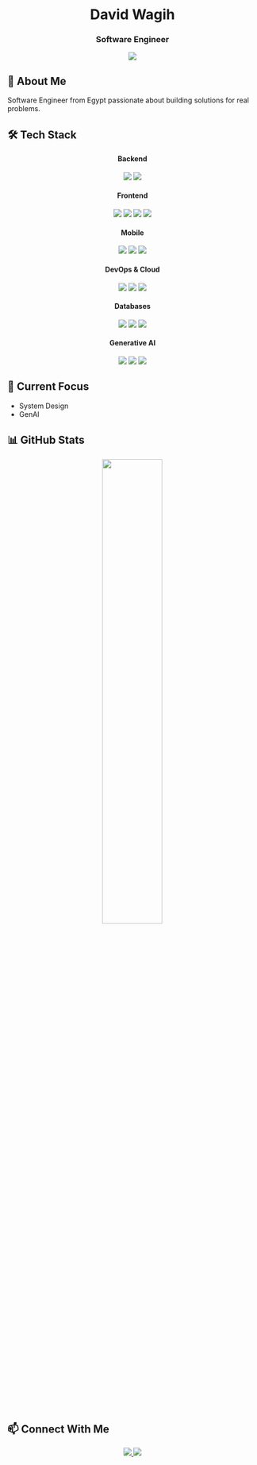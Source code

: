 <div align="center">
  <!-- Header -->
  <h1>David Wagih</h1>
  <h3>Software Engineer</h3>
  
  <!-- Profile Views Counter -->
  <img src="https://komarev.com/ghpvc/?username=david-wagih&style=for-the-badge&color=0891b2&labelColor=1c1917" />
</div>

## 🚀 About Me
Software Engineer from Egypt passionate about building solutions for real problems.

## 🛠️ Tech Stack
<div align="center">
  <!-- Backend -->
  <h4>Backend</h4>
  <img src="https://img.shields.io/badge/NestJS-%23E0234E.svg?style=for-the-badge&logo=nestjs&logoColor=white"/>
  <img src="https://img.shields.io/badge/Spring_Boot-%236DB33F.svg?style=for-the-badge&logo=spring&logoColor=white"/>
  
  <!-- Frontend -->
  <h4>Frontend</h4>
  <img src="https://img.shields.io/badge/Angular-%23DD0031.svg?style=for-the-badge&logo=angular&logoColor=white"/>
  <img src="https://img.shields.io/badge/React-%2361DAFB.svg?style=for-the-badge&logo=react&logoColor=black"/>
  <img src="https://img.shields.io/badge/Next.js-%23000000.svg?style=for-the-badge&logo=next.js&logoColor=white"/>
  <img src="https://img.shields.io/badge/Svelte-%23FF3E00.svg?style=for-the-badge&logo=svelte&logoColor=white"/>
  
  <!-- Mobile -->
  <h4>Mobile</h4>
  <img src="https://img.shields.io/badge/Flutter-%2302569B.svg?style=for-the-badge&logo=flutter&logoColor=white"/>
  <img src="https://img.shields.io/badge/React_Native-%2320232a.svg?style=for-the-badge&logo=react&logoColor=%2361DAFB"/>
  <img src="https://img.shields.io/badge/Ionic-%233880FF.svg?style=for-the-badge&logo=ionic&logoColor=white"/>
  
  <!-- DevOps & Cloud -->
  <h4>DevOps & Cloud</h4>
  <img src="https://img.shields.io/badge/AWS-%23FF9900.svg?style=for-the-badge&logo=amazon-aws&logoColor=white"/>
  <img src="https://img.shields.io/badge/Docker-%232496ED.svg?style=for-the-badge&logo=docker&logoColor=white"/>
  <img src="https://img.shields.io/badge/Kubernetes-%23326CE5.svg?style=for-the-badge&logo=kubernetes&logoColor=white"/>
  
  <!-- Databases -->
  <h4>Databases</h4>
  <img src="https://img.shields.io/badge/PostgreSQL-%23316192.svg?style=for-the-badge&logo=postgresql&logoColor=white"/>
  <img src="https://img.shields.io/badge/MongoDB-%234ea94b.svg?style=for-the-badge&logo=mongodb&logoColor=white"/>
  <img src="https://img.shields.io/badge/Redis-%23DC382D.svg?style=for-the-badge&logo=redis&logoColor=white"/>
  
  <!-- GenAI -->
  <h4>Generative AI</h4>
  <img src="https://img.shields.io/badge/LangChain-%23000000.svg?style=for-the-badge&logo=chainlink&logoColor=white"/>
  <img src="https://img.shields.io/badge/LlamaIndex-%234285F4.svg?style=for-the-badge&logo=llama&logoColor=white"/>
  <img src="https://img.shields.io/badge/SmolAgents-%23FF6F61.svg?style=for-the-badge&logo=robot&logoColor=white"/>
</div>

## 🎯 Current Focus
- System Design
- GenAI

## 📊 GitHub Stats
<div align="center">
  <img src="https://github-readme-stats.vercel.app/api?username=david-wagih&show_icons=true&theme=radical&hide_border=true&count_private=true" width="49%" />
</div>



## 📫 Connect With Me
<div align="center">
  <a href="mailto:davidwagih62@gmail.com">
    <img src="https://img.shields.io/badge/Gmail-D14836?style=for-the-badge&logo=gmail&logoColor=white" />
  </a>
  <a href="https://linkedin.com/in/david-wagih">
    <img src="https://img.shields.io/badge/LinkedIn-0077B5?style=for-the-badge&logo=linkedin&logoColor=white" />
  </a>
</div>
